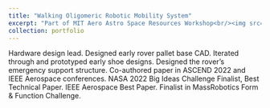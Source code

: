 ```yaml
---
title: "Walking Oligomeric Robotic Mobility System"
excerpt: "Part of MIT Aero Astro Space Resources Workshop<br/><img src='/images/worms.jpg' width='70%' height = '70%'>"
collection: portfolio
---
```


Hardware design lead. Designed early rover pallet base CAD. Iterated through and prototyped early shoe designs. Designed the rover’s emergency support structure. Co-authored paper in ASCEND 2022 and IEEE Aerospace conferences. NASA 2022 Big Ideas Challenge Finalist, Best Technical Paper. IEEE Aerospace Best Paper. Finalist in MassRobotics Form & Function Challenge.